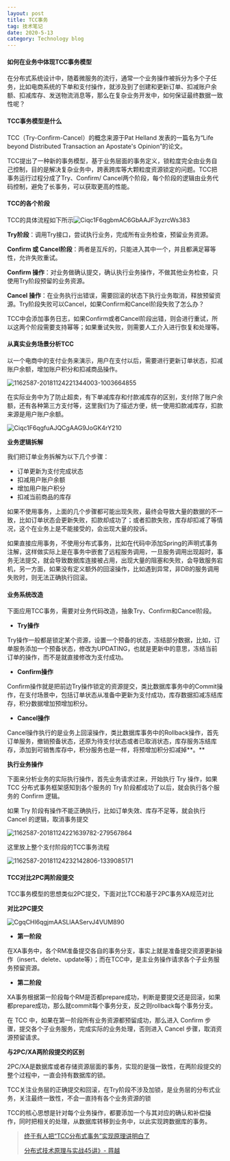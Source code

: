 ```yaml
---
layout: post
title: TCC事务
tag: 技术笔记
date: 2020-5-13
category: Technology blog
---
```

#### 如何在业务中体现TCC事务模型

在分布式系统设计中，随着微服务的流行，通常一个业务操作被拆分为多个子任务，比如电商系统的下单和支付操作，就涉及到了创建和更新订单、扣减账户余额、扣减库存、发送物流消息等，那么在复杂业务开发中，如何保证最终数据一致性呢？

#### TCC事务模型是什么

TCC（Try-Confirm-Cancel）的概念来源于Pat Helland 发表的一篇名为“Life beyond Distributed Transaction an Apostate's Opinion”的论文。

TCC提出了一种新的事务模型，基于业务层面的事务定义，锁粒度完全由业务自己控制，目的是解决复杂业务中，跨表跨库等大颗粒度资源锁定的问题。TCC把事务运行过程分成了Try、Confirm/ Cancel两个阶段，每个阶段的逻辑由业务代码控制，避免了长事务，可以获取更高的性能。

#### TCC的各个阶段

TCC的具体流程如下所示![Ciqc1F6qgbmAC6GbAAJF3yzrcWs383](Ciqc1F6qgbmAC6GbAAJF3yzrcWs383.png)

**Try阶段**：调用Try接口，尝试执行业务，完成所有业务检查，预留业务资源。

**Confirm 或 Cancel阶段**：两者是互斥的，只能进入其中一个，并且都满足幂等性，允许失败重试。

**Confirm 操作**：对业务做确认提交，确认执行业务操作，不做其他业务检查，只使用Try阶段预留的业务资源。

**Cancel 操作**：在业务执行出错误，需要回滚的状态下执行业务取消，释放预留资源。Try阶段失败可以Cancel，如果Confirm和Cancel阶段失败了怎么办？

TCC中会添加事务日志，如果Confirm或者Cancel阶段出错，则会进行重试，所以这两个阶段需要支持幂等；如果重试失败，则需要人工介入进行恢复和处理等。

#### 从真实业务场景分析TCC

以一个电商中的支付业务来演示，用户在支付以后，需要进行更新订单状态，扣减账户余额，增加账户积分和扣减商品操作。

![1162587-20181124221344003-1003664855](1162587-20181124221344003-1003664855.png)

在实际业务中为了防止超卖，有下单减库存和付款减库存的区别，支付除了账户余额，还有各种第三方支付等，这里我们为了描述方便，统一使用扣款减库存，扣款来源是用户账户余额。

![Ciqc1F6qgfuAJQCgAAG9JoGK4rY210](Ciqc1F6qgfuAJQCgAAG9JoGK4rY210.png)

**业务逻辑拆解**

我们把订单业务拆解为以下几个步骤：

- 订单更新为支付完成状态
- 扣减用户账户余额
- 增加用户账户积分
- 扣减当前商品的库存

如果不使用事务，上面的几个步骤都可能出现失败，最终会导致大量的数据的不一致，比如订单状态会更新失败，扣款却成功了；或者扣款失败，库存却扣减了等情况，这个在业务上是不能接受的，会出现大量的投诉。

如果直接应用事务，不使用分布式事务，比如在代码中添加Spring的声明式事务注解，这样做实际上是在事务中嵌套了远程服务调用，一旦服务调用出现超时，事务无法提交，就会导致数据库连接被占用，出现大量的阻塞和失败，会导致服务宕机，另一方面，如果没有定义额外的回滚操作，比如遇到异常，非DB的服务调用失败时，则无法正确执行回滚。

#### 业务系统改造

下面应用TCC事务，需要对业务代码改造，抽象Try、Confirm和Cancel阶段。

- **Try操作**

Try操作一般都是锁定某个资源，设置一个预备的状态，冻结部分数据，比如，订单服务添加一个预备状态，修改为UPDATING，也就是更新中的意思，冻结当前订单的操作，而不是就直接修改为支付成功。

- **Confirm操作**

Confirm操作就是把前边Try操作锁定的资源提交，类比数据库事务中的Commit操作，在支付场景中，包括订单状态从准备中更新为支付成功，库存数据扣减冻结库存，积分数据增加预增加积分。

- **Cancel操作**

Cancel操作执行的是业务上回滚操作，类比数据库事务中的Rollback操作，首先订单服务，撤销预备状态，还原为待支付状态或者已取消状态，库存服务冻结库存，添加到可销售库存中，积分服务也是一样，将预增加积分扣减掉**。**

**执行业务操作**

下面来分析业务的实际执行操作，首先业务请求过来，开始执行 Try 操作，如果 TCC 分布式事务框架感知到各个服务的 Try 阶段都成功了以后，就会执行各个服务的 Confirm 逻辑。

如果 Try 阶段有操作不能正确执行，比如订单失效、库存不足等，就会执行 Cancel 的逻辑，取消事务提交

![1162587-20181124221639782-279567864](1162587-20181124221639782-279567864.png)

这里放上整个支付阶段的TCC事务流程

![1162587-20181124232142806-1339085171](1162587-20181124232142806-1339085171.png)

#### TCC对比2PC两阶段提交

TCC事务模型的思想类似2PC提交，下面对比TCC和基于2PC事务XA规范对比

**对比2PC提交**

![CgqCHl6qgjmAASLlAAServJ4VUM890](CgqCHl6qgjmAASLlAAServJ4VUM890.png)

- **第一阶段**

在XA事务中，各个RM准备提交各自的事务分支，事实上就是准备提交资源更新操作（insert、delete、update等）；而在TCC中，是主业务操作请求各个子业务服务预留资源。

- **第二阶段**

XA事务根据第一阶段每个RM是否都prepare成功，判断是要提交还是回滚，如果都prepare成功，那么就commit每个事务分支，反之则rollback每个事务分支。

在 TCC 中，如果在第一阶段所有业务资源都预留成功，那么进入 Confirm 步骤，提交各个子业务服务，完成实际的业务处理，否则进入 Cancel 步骤，取消资源预留请求。

**与2PC/XA两阶段提交的区别**

2PC/XA是数据库或者存储资源层面的事务，实现的是强一致性，在两阶段提交的整个过程中，一直会持有数据库的锁。

TCC关注业务层的正确提交和回滚，在Try阶段不涉及加锁，是业务层的分布式业务，关注最终一致性，不会一直持有各个业务资源的锁

TCC的核心思想是针对每个业务操作，都要添加一个与其对应的确认和补偿操作，同时把相关的处理，从数据库转移到业务中，以此实现跨数据库的事务。

> [终于有人把“TCC分布式事务”实现原理讲明白了](https://www.cnblogs.com/jajian/p/10014145.html)
> 
> [分布式技术原理与实战45讲》- 蒋越](https://kaiwu.lagou.com/course/courseInfo.htm?courseId=69#/content)